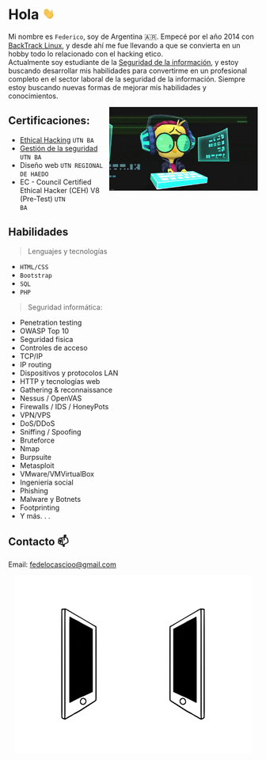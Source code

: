 # Hola <img src="https://github.com/legacysec/legacysec/blob/main/giphy.gif" width="25px">

Mi nombre es <code>Federico</code>, soy de Argentina :argentina:. Empecé por el año 2014 con [BackTrack Linux](https://es.wikipedia.org/wiki/BackTrack), y desde ahí me fue llevando a que se convierta en un hobby todo lo relacionado con el hacking etico.<br/>Actualmente soy estudiante de la [Seguridad de la información](https://es.wikipedia.org/wiki/Seguridad_de_la_informaci%C3%B3n), y estoy buscando desarrollar mis habilidades para convertirme en un profesional completo en el sector laboral de la seguridad de la información. Siempre estoy buscando nuevas formas de mejorar mis habilidades y conocimientos.

<img align='right' src="https://github.com/legacysec/legacysec/blob/main/giphy2.gif?raw=true" width="300" />

## Certificaciones:
- [Ethical Hacking](https://sceu.frba.utn.edu.ar/wp-content/uploads/2020/07/ethical.pdf) 
<code>UTN BA</code>
- [Gestión de la seguridad](https://sceu.frba.utn.edu.ar/wp-content/uploads/2020/07/seginfo.pdf) 
<code>UTN BA</code>
- Diseño web
<code>UTN REGIONAL DE HAEDO</code>
- EC - Council Certified
Ethical Hacker (CEH) V8
(Pre-Test)
<code>UTN BA</code>

## Habilidades
>Lenguajes y tecnologías
- <code>HTML/CSS</code>
- <code>Bootstrap</code>
- <code>SQL</code>
- <code>PHP</code>

>Seguridad informática:
- Penetration testing
- OWASP Top 10
- Seguridad fisica
- Controles de acceso
- TCP/IP
- IP routing
- Dispositivos y protocolos LAN
- HTTP y tecnologías web
- Gathering & reconnaissance
- Nessus / OpenVAS
- Firewalls / IDS / HoneyPots
- VPN/VPS
- DoS/DDoS
- Sniffing / Spoofing
- Bruteforce
- Nmap
- Burpsuite
- Metasploit
- VMware/VMVirtualBox
- Ingeniería social
- Phishing
- Malware y Botnets
- Footprinting
- Y más. . .

## Contacto 📫
Email: fedelocascioo@gmail.com

<p align="center">
        <img src="https://github.com/legacysec/legacysec/blob/main/connected.gif?raw=true" alt="Github Stats" />
</p>
